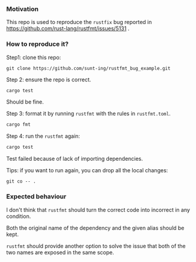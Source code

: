 ### Motivation
This repo is used to reproduce the `rustfix` bug reported in https://github.com/rust-lang/rustfmt/issues/5131 .

### How to reproduce it?
Step1: clone this repo:
```
git clone https://github.com/sunt-ing/rustfmt_bug_example.git
```

Step 2: ensure the repo is correct.
```bash
cargo test
```
Should be fine.

Step 3: format it by running `rustfmt` with the rules in `rustfmt.toml`.
```bash
cargo fmt
```

Step 4: run the `rustfmt` again:
```bash
cargo test
```
Test failed because of lack of importing dependencies.

Tips: if you want to run again, you can drop all the local changes:
```
git co -- .
```

### Expected behaviour
I don't think that `rustfmt` should turn the correct code into incorrect in any condition.

Both the original name of the dependency and the given alias should be kept. 

`rustfmt` should provide another option to solve the issue that both of the two names are exposed in the same scope. 
